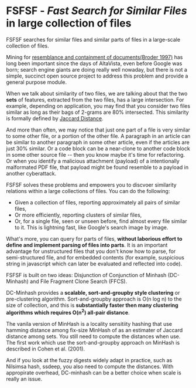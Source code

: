 # FSFSF - _Fast_ _Search_ _for_ _Similar_ _Files_ in large collection of files

FSFSF searches for similar files and similar parts of files in a large-scale collection of files.

Mining for [resemblance and containment of documents(Broder 1997)](http://citeseerx.ist.psu.edu/viewdoc/download?doi=10.1.1.24.779&rep=rep1&type=pdf) has long been important since the days of AltaVista, even before Google was born; search engine giants are doing really well nowaday, but there is not a simple, succinct open source project to address this problem and provide a general purpose module.

When we talk about similarity of two files, we are talking about that the two **sets** of features, extracted from the two files, has a large intersection. For example, depending on application, you may find that you consider two files similar as long as their bags of 2-grams are 80% intersected. This similarity is formally defined by [Jaccard Distance](https://en.wikipedia.org/wiki/Jaccard_index).

And more than often, we may notice that just one part of a file is very similar to some other file, or a portion of the other file. A paragraph in an article can be similar to another paragraph in some other article, even if the articles are just 30% similar. Or a code block can be a near-clone to another code block in some other source file -- then you know maybe it's time for refactoring. Or when you identify a malicious attachment (payload) of a intentionally malformated PDF file, that payload might be found resemble to a payload in another cyberattack.

FSFSF solves these problems and empowers you to discvoer similarity relations within a large collections of files. You can do the following:

- Given a collection of files, reporting approximately all pairs of similar files,
- Or more efficiently, reporting clusters of similar files,
- Or, for a single file, seen or unseen before, find almost every file similar to it. This is lightning fast, like Google's search image by image.

What's more, you can query for parts of files, **without laborious effort to define and implement parsing of files into parts**. It is an important advantage for unstructured files that you don't know how to parse, for semi-structured file, and for embedded contents (for example, suspicious string in javascript which can later be evaluated and reflected into code).

FSFSF is built on two ideas: Disjunction of Conjunction of Minhash (DC-Minhash) and File Fragment Clone Search (FFCS).

DC-Minhash provides a **scalable, sort-and-groupby style clustering** or pre-clustering algorithm. Sort-and-groupby approach is O(n log n) to the size of collection, and this is **substantially faster then many clustering algorithms which requires O(n<sup>2</sup>) all-pair distance**.

The vanila version of MinHash is a locality sensitiity hashing that use hamming distance among fix-size MinHash of as an estimater of Jaccard distance among sets. You still need to compute the distances when use. The first work which use the sort-and-groupby approach on MinHash is described in Cohen et al. (2001).

And if you look at the fuzzy digests widely adapt in practice, such as Nilsimsa hash, ssdeep, you also need to compute the distances. With appropirate overhead, DC-minhash can be a better choice when scale is really an issue.
